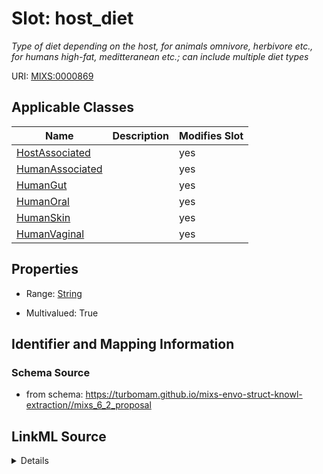 # Slot: host_diet


_Type of diet depending on the host, for animals omnivore, herbivore etc., for humans high-fat, meditteranean etc.; can include multiple diet types_



URI: [MIXS:0000869](https://w3id.org/mixs/0000869)



<!-- no inheritance hierarchy -->




## Applicable Classes

| Name | Description | Modifies Slot |
| --- | --- | --- |
[HostAssociated](HostAssociated.md) |  |  yes  |
[HumanAssociated](HumanAssociated.md) |  |  yes  |
[HumanGut](HumanGut.md) |  |  yes  |
[HumanOral](HumanOral.md) |  |  yes  |
[HumanSkin](HumanSkin.md) |  |  yes  |
[HumanVaginal](HumanVaginal.md) |  |  yes  |







## Properties

* Range: [String](String.md)

* Multivalued: True





## Identifier and Mapping Information







### Schema Source


* from schema: https://turbomam.github.io/mixs-envo-struct-knowl-extraction//mixs_6_2_proposal




## LinkML Source

<details>
```yaml
name: host_diet
description: Type of diet depending on the host, for animals omnivore, herbivore etc.,
  for humans high-fat, meditteranean etc.; can include multiple diet types
title: host diet
notes:
- diet
- host
- host.
from_schema: https://turbomam.github.io/mixs-envo-struct-knowl-extraction//mixs_6_2_proposal
rank: 1000
slot_uri: MIXS:0000869
multivalued: true
alias: host_diet
domain_of:
- HostAssociated
- HumanAssociated
- HumanGut
- HumanOral
- HumanSkin
- HumanVaginal
range: string
required: false
recommended: false

```
</details>